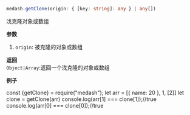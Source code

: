 ```ts
medash.getClone(origin: { [key: string]: any } | any[])
```
㳀克隆对象或数组 

**参数**  
1. `origin`: 被克隆的对象或数组
 
**返回**        
 `Object|Array`:返回一个㳀克隆的对象或数组

**例子**  

<me-embed>const {getClone} = require("medash");
let arr = [{ name: 20 }, 1, [2]]
let clone = getClone(arr)
console.log(arr[1] === clone[1]);//true
console.log(arr[0] === clone[0]);//true</me-embed>
